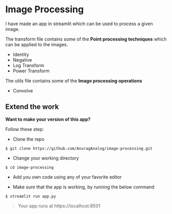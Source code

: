 # Image Processing

I have made an app in streamlit which can be used to process a given image.

The transform file contains some of the **Point processing techniques** which can be applied to the images.

* Identity
* Negative
* Log Transform
* Power Transform

The utils file contains some of the **Image processing operations**

* Convolve

## Extend the work

**Want to make your version of this app?**

Follow these step:

* Clone the repo
```shell
$ git clone https://github.com/AnuragAnalog/image-processing.git
```

* Change your working directory
```shell
$ cd image-processing
```

* Add you own code using any of your favorite editor

* Make sure that the app is working, by running the below command
```shell
$ streamlit run app.py
```
> Your app runs at https://localhost:8501
